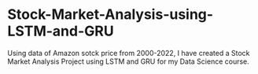 # Stock-Market-Analysis-using-LSTM-and-GRU

Using data of Amazon sotck price from 2000-2022, I have created a Stock Market Analysis Project using LSTM and GRU for my Data Science course.

